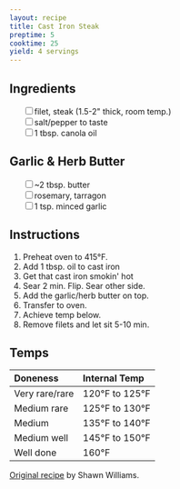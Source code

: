```yaml
---
layout: recipe
title: Cast Iron Steak
preptime: 5
cooktime: 25
yield: 4 servings
---
```

## Ingredients

<ul style="list-style:none">
  <li><input type="checkbox"/>filet, steak (1.5-2" thick, room temp.)</li>
  <li><input type="checkbox"/>salt/pepper to taste</li>
  <li><input type="checkbox"/>1 tbsp. canola oil</li>
</ul>

## Garlic & Herb Butter

<ul style="list-style:none">
  <li><input type="checkbox"/>~2 tbsp. butter</li>
  <li><input type="checkbox"/>rosemary, tarragon</li>
  <li><input type="checkbox"/>1 tsp. minced garlic</li>
</ul>

## Instructions
1. Preheat oven to 415°F.
2. Add 1 tbsp. oil to cast iron
3. Get that cast iron smokin' hot
4. Sear 2 min. Flip. Sear other side.
5. Add the garlic/herb butter on top.
6. Transfer to oven.
7. Achieve temp below.
8. Remove filets and let sit 5-10 min.

## Temps

| Doneness | Internal Temp |
| :--- | :--- |
| Very rare/rare | 120°F to 125°F |
| Medium rare | 125°F to 130°F |
| Medium | 135°F to 140°F |
| Medium well | 145°F to 150°F |
| Well done | 160°F |

<a class="muted small" href="https://kitchenswagger.com/pan-seared-filet-mignon-herb-butter-recipe/" target="_blank">Original recipe</a>
<span class="muted small"> by Shawn Williams.</span>